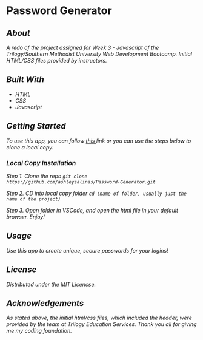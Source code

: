 # Password Generator
<i href="https://ezgif.com/
https://im2.ezgif.com/tmp/ezgif-2-c3dd2c17b0.gif">
## About
A redo of the project assigned for Week 3 - Javascript of the Trilogy/Southern Methodist University Web Development Bootcamp. Initial HTML/CSS files provided by instructors.

## Built With
* HTML
* CSS
* Javascript

## Getting Started
To use this app, you can follow <a href="https://ashleysalinas.github.io/Password-Generator/"> this </a> link or you can use the steps below to clone a local copy.

### Local Copy Installation
  Step 1. Clone the repo
  ``` git clone https://github.com/ashleysalinas/Password-Generator.git ```
  
  Step 2. CD into local copy folder 
  ``` cd (name of folder, usually just the name of the project) ```
  
  Step 3. Open folder in VSCode, and open the html file in your default browser. Enjoy!
  
 ## Usage
 Use this app to create unique, secure passwords for your logins!
 
 ## License
 Distributed under the MIT Licencse.
 
 ## Acknowledgements
  As stated above, the initial html/css files, which included the header, were provided by the team at Trilogy Education Services. Thank you all for     giving me my coding foundation.
